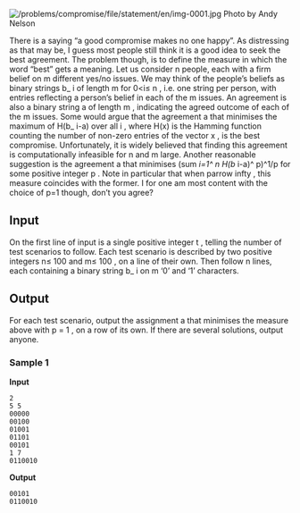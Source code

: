![/problems/compromise/file/statement/en/img-0001.jpg](https://open.kattis.com/problems/compromise/file/statement/en/img-0001.jpg)
Photo by Andy
Nelson

There is a saying “a good compromise makes no one happy”. As
distressing as that may be, I guess most people still think it
is a good idea to seek the best agreement. The problem though,
is to define the measure in which the word “best” gets a
meaning. Let us consider n people, each with a firm belief on m different yes/no
issues. We may think of the people’s beliefs as binary strings b_ i of length m for 0<i≤ n , i.e. one string per
person, with entries reflecting a person’s belief in each of
the m issues. An agreement is also a binary string a of length m , indicating the agreed outcome of
each of the m issues.
Some would argue that the agreement a that minimises the maximum of H(b_ i-a) over all i , where H(x) is the Hamming function
counting the number of non-zero entries of the vector x , is the best
compromise. Unfortunately, it is widely believed that finding
this agreement is computationally infeasible for n and m large. Another reasonable
suggestion is the agreement a that minimises (sum _i=1^ n H(b_ i-a)^
p)^1/p for some positive integer p . Note in particular that when parrow infty ,
this measure coincides with the former. I for one am most
content with the choice of p=1 though, don’t you agree?

## Input
On the first line of input is a single positive integer t , telling the number of
test scenarios to follow. Each test scenario is described by
two positive integers n≤
100 and m≤
100 , on a line of their own. Then follow n lines, each containing a binary
string b_ i on m ‘0’ and ‘1’
characters.

## Output
For each test scenario, output the assignment a that minimises the measure above
with p = 1 , on a row of
its own. If there are several solutions, output anyone.

### Sample 1
**Input**
```text
2
5 5
00000
00100
01001
01101
00101
1 7
0110010
```
**Output**
```text
00101
0110010
```
